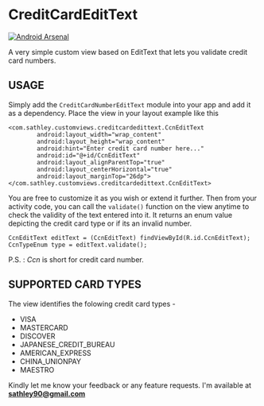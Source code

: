 CreditCardEditText
==================

[![Android Arsenal](https://img.shields.io/badge/Android%20Arsenal-CreditCardEditText-brightgreen.svg?style=flat)](http://android-arsenal.com/details/1/4284)

A very simple custom view based on EditText that lets you validate credit card numbers.

## USAGE

Simply add the `CreditCardNumberEditText` module into your app and add it as a dependency.
Place the view in your layout example like this

```
<com.sathley.customviews.creditcardedittext.CcnEditText
        android:layout_width="wrap_content"
        android:layout_height="wrap_content"
        android:hint="Enter credit card number here..."
        android:id="@+id/CcnEditText"
        android:layout_alignParentTop="true"
        android:layout_centerHorizontal="true"
        android:layout_marginTop="26dp"></com.sathley.customviews.creditcardedittext.CcnEditText>
```
You are free to customize it as you wish or extend it further.
Then from your activity code, you can call the `validate()` function on the view anytime to check the validity of the text entered into it. It returns an enum value depicting the credit card type or if its an invalid number.

```
CcnEditText editText = (CcnEditText) findViewById(R.id.CcnEditText);
CcnTypeEnum type = editText.validate();
```
P.S. : *Ccn* is short for credit card number.

## SUPPORTED CARD TYPES

The view identifies the folowing credit card types -

 -   VISA
 -   MASTERCARD
 -   DISCOVER
 -   JAPANESE_CREDIT_BUREAU
 -   AMERICAN_EXPRESS
 -   CHINA_UNIONPAY
 -   MAESTRO

Kindly let me know your feedback or any feature requests. I'm available at **sathley90@gmail.com**
